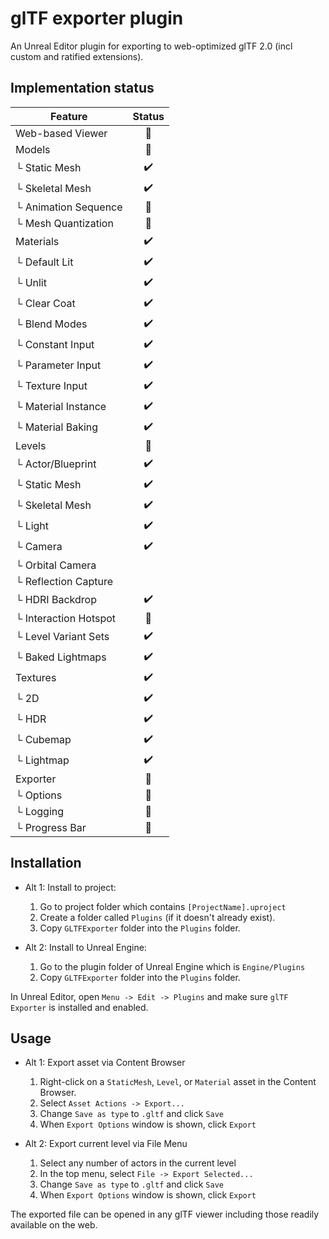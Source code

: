 glTF exporter plugin
====================

An Unreal Editor plugin for exporting to web-optimized glTF 2.0 (incl custom and ratified extensions).


Implementation status
---------------------

Feature                   | Status |
------------------------- | :----: |
Web-based Viewer          |   👷   |
Models                    |   👷   |
└ Static Mesh             |   ✔️   |
└ Skeletal Mesh           |   ✔️   |
└ Animation Sequence      |   👷   |
└ Mesh Quantization       |   👷   |
Materials                 |   ✔️   |
└ Default Lit             |   ✔️   |
└ Unlit                   |   ✔️   |
└ Clear Coat              |   ✔️   |
└ Blend Modes             |   ✔️   |
└ Constant Input          |   ✔️   |
└ Parameter Input         |   ✔️   |
└ Texture Input           |   ✔️   |
└ Material Instance       |   ✔️   |
└ Material Baking         |   ✔️   |
Levels                    |   👷   |
└ Actor/Blueprint         |   ✔️   |
└ Static Mesh             |   ✔️   |
└ Skeletal Mesh           |   ✔️   |
└ Light                   |   ✔️   |
└ Camera                  |   ✔️   |
└ Orbital Camera          |        |
└ Reflection Capture      |        |
└ HDRI Backdrop           |   ✔️   |
└ Interaction Hotspot     |   👷   |
└ Level Variant Sets      |   ✔️   |
└ Baked Lightmaps         |   ✔️   |
Textures                  |   ✔️   |
└ 2D                      |   ✔️   |
└ HDR                     |   ✔️   |
└ Cubemap                 |   ✔️   |
└ Lightmap                |   ✔️   |
Exporter                  |   👷   |
└ Options                 |   👷   |
└ Logging                 |   👷   |
└ Progress Bar            |   👷   |


Installation
------------

* Alt 1: Install to project:
  1. Go to project folder which contains `[ProjectName].uproject`
  1. Create a folder called `Plugins` (if it doesn't already exist).
  1. Copy `GLTFExporter` folder into the `Plugins` folder.

* Alt 2: Install to Unreal Engine:
  1. Go to the plugin folder of Unreal Engine which is `Engine/Plugins`
  1. Copy `GLTFExporter` folder into the `Plugins` folder.

In Unreal Editor, open `Menu -> Edit -> Plugins` and make sure `glTF Exporter` is installed and enabled.


Usage
-----

* Alt 1: Export asset via Content Browser
  1. Right-click on a `StaticMesh`, `Level`, or `Material` asset in the Content Browser.
  1. Select `Asset Actions -> Export...`
  1. Change `Save as type` to `.gltf` and click `Save`
  1. When `Export Options` window is shown, click `Export`

* Alt 2: Export current level via File Menu
  1. Select any number of actors in the current level
  1. In the top menu, select `File -> Export Selected...`
  1. Change `Save as type` to `.gltf` and click `Save`
  1. When `Export Options` window is shown, click `Export`

The exported file can be opened in any glTF viewer including those readily available on the web.
